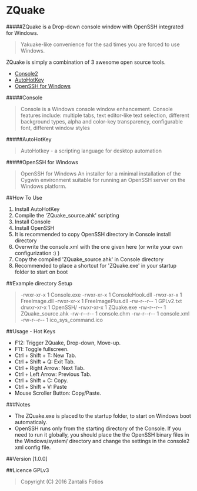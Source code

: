 # ZQuake
#####ZQuake is a Drop-down console window with OpenSSH integrated for Windows.
>Yakuake-like convenience for the sad times you are forced to use Windows.

ZQuake is simply a combination of 3 awesome open source tools.
 - [Console2]
 - [AutoHotKey]
 - [OpenSSH for Windows]

#####Console
>Console is a Windows console window enhancement. Console features include: multiple tabs, text editor-like text selection, different background types, alpha and color-key transparency, configurable font, different window styles

#####AutoHotKey
>AutoHotkey - a scripting language for desktop automation

#####OpenSSH for Windows
>OpenSSH for Windows An installer for a minimal installation of the Cygwin environment suitable for running an OpenSSH server on the Windows platform.

##How To Use
1. Install AutoHotKey
2. Compile the 'ZQuake_source.ahk' scripting
3. Install Console
4. Install OpenSSH
5. It is recommended to copy OpenSSH directory in Console install directory 
6. Overwrite the console.xml with the one given here (or write your own configurization :) )
7. Copy the compiled 'ZQuake_source.ahk' in Console directory
8. Recommended to place a shortcut for 'ZQuake.exe' in your startup folder to start on boot

##Example directory Setup
>-rwxr-xr-x 1 Console.exe
>-rwxr-xr-x 1 ConsoleHook.dll
>-rwxr-xr-x 1 FreeImage.dll
>-rwxr-xr-x 1 FreeImagePlus.dll
>-rw-r--r-- 1 GPLv2.txt
>drwxr-xr-x 1 OpenSSH/
>-rwxr-xr-x 1 ZQuake.exe
>-rw-r--r-- 1 ZQuake_source.ahk
>-rw-r--r-- 1 console.chm
>-rw-r--r-- 1 console.xml
>-rw-r--r-- 1 ico_sys_command.ico


##Usage - Hot Keys
  * F12: Trigger ZQuake, Drop-down, Move-up.
  * F11: Toggle fullscreen.
  * Ctrl + Shift + T: New Tab.
  * Ctrl + Shift + Q: Exit Tab.
  * Ctrl + Right Arrow: Next Tab.
  * Ctrl + Left Arrow: Previous Tab.
  * Ctrl + Shift + C: Copy.
  * Ctrl + Shift + V: Paste
  * Mouse Scroller Button: Copy/Paste.

###Notes 
  * The ZQuake.exe is placed to the startup folder, to start on Windows boot automaticaly.
  * OpenSSH runs only from the starting directory of the Console. If you need to run it globally, you should place the the OpenSSH binary files in the Windows/system/ directory and change the settings in the console2 xml config file.

##Version
[1.0.0]

##Licence
GPLv3

>Copyright (C) 2016  Zantalis Fotios





[console2]:http://sourceforge.net/projects/console/
[autohotkey]:http://www.autohotkey.com/
[openssh for windows]:http://sourceforge.net/projects/sshwindows/
